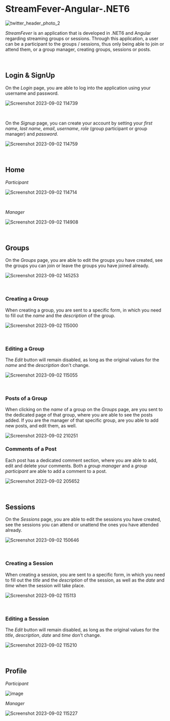 # StreamFever-Angular-.NET6

![twitter_header_photo_2](https://github.com/maraneagu/StreamFever-Angular-.NET6/assets/93272424/1a1cbcf6-00ee-489b-bbfc-9f2d40728484)


<i>StreamFever</i> is an application that is developed in .NET6 and Angular regarding streaming groups or sessions. Through this application, a user can be a participant to the groups / sessions, thus only being able to join or attend them, or a group manager, creating groups, sessions or posts.

<br>

## Login & SignUp
On the <i>Login</i> page, you are able to log into the application using your username and password.


![Screenshot 2023-09-02 114739](https://github.com/maraneagu/StreamFever-Angular-.NET6/assets/93272424/b0f55bb4-99b8-46c8-a3ba-0c6c12b4644c)

<br>

On the <i>Signup</i> page, you can create your account by setting your <i>first name</i>, <i>last name</i>, <i>email</i>, <i>username</i>, <i>role</i> (group participant or group manager) and <i>password</i>.

![Screenshot 2023-09-02 114759](https://github.com/maraneagu/StreamFever-Angular-.NET6/assets/93272424/b7dedc26-5565-472a-82f1-7c71003357b9)

<br>

## Home


<i>Participant</i>


![Screenshot 2023-09-02 114714](https://github.com/maraneagu/StreamFever-Angular-.NET6/assets/93272424/00d4d304-433f-49eb-9f56-96cb2320b678)

<br>

<i>Manager</i>


![Screenshot 2023-09-02 114908](https://github.com/maraneagu/StreamFever-Angular-.NET6/assets/93272424/ea2a8727-7c7a-4cbb-ad15-869e0bcf8682)

<br>

## Groups


On the <i>Groups</i> page, you are able to edit the groups you have created, see the groups you can join or leave the groups you have joined already.


![Screenshot 2023-09-02 145253](https://github.com/maraneagu/StreamFever-Angular-.NET6/assets/93272424/52cf30a8-9c0e-4fff-a7b8-aa3d8c5b9ab3)

<br>

### Creating a Group

When creating a group, you are sent to a specific form, in which you need to fill out the <i>name</i> and the <i>description</i> of the group.

![Screenshot 2023-09-02 115000](https://github.com/maraneagu/StreamFever-Angular-.NET6/assets/93272424/55da341a-53e5-43dd-b842-36901b570cf9)

<br>

### Editing a Group


The <i>Edit</i> button will remain disabled, as long as the original values for the <i>name</i> and the <i>description</i> don't change.


![Screenshot 2023-09-02 115055](https://github.com/maraneagu/StreamFever-Angular-.NET6/assets/93272424/b53e990d-0498-470c-b6ca-d78af8d0c257)

<br>

### Posts of a Group


When clicking on the <i>name</i> of a group on the <i>Groups</i> page, are you sent to the dedicated page of that group, where you are able to see the posts added. If you are the manager of that specific group, are you able to add new posts, and edit them, as well.



![Screenshot 2023-09-02 210251](https://github.com/maraneagu/StreamFever-Angular-.NET6/assets/93272424/c2e2f154-85b3-4e27-a738-a170046971af)
<br>

### Comments of a Post


Each post has a dedicated comment section, where you are able to add, edit and delete your comments. Both a <i>group manager</i> and a <i>group participant</i> are able to add a comment to a post.

![Screenshot 2023-09-02 205652](https://github.com/maraneagu/StreamFever-Angular-.NET6/assets/93272424/51dc2658-4055-42da-aa58-fd25306dd766)

<br>

## Sessions


On the <i>Sessions</i> page, you are able to edit the sessions you have created, see the sessions you can attend or unattend the ones you have attended already.


![Screenshot 2023-09-02 150646](https://github.com/maraneagu/StreamFever-Angular-.NET6/assets/93272424/b41debde-2a47-4a44-aa7e-3a930432df8f)

<br>

### Creating a Session

When creating a session, you are sent to a specific form, in which you need to fill out the <i>title</i> and the <i>description</i> of the session, as well as the <i>date</i> and <i>time</i> when the session will take place.

![Screenshot 2023-09-02 115113](https://github.com/maraneagu/StreamFever-Angular-.NET6/assets/93272424/f681a6ae-b13a-41bc-a4e2-c124c729f388)

<br>

### Editing a Session


The <i>Edit</i> button will remain disabled, as long as the original values for the <i>title</i>, <i>description</i>, <i>date</i> and <i>time</i> don't change.


![Screenshot 2023-09-02 115210](https://github.com/maraneagu/StreamFever-Angular-.NET6/assets/93272424/fc5c1d5d-f151-46db-ae92-3ce2a7a399de)

<br>

## Profile

<i>Participant</i>

![image](https://github.com/maraneagu/StreamFever-Angular-.NET6/assets/93272424/b7e8a009-d290-4834-b881-27efa1736311)


<i>Manager</i>

![Screenshot 2023-09-02 115227](https://github.com/maraneagu/StreamFever-Angular-.NET6/assets/93272424/e0aba219-3ed7-43c1-9792-6147c9515e96)






